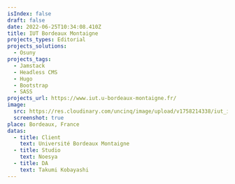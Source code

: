 ```yaml
---
isIndex: false
draft: false
date: 2022-06-25T10:34:08.410Z
title: IUT Bordeaux Montaigne
projects_types: Editorial
projects_solutions:
  - Osuny
projects_tags:
  - Jamstack
  - Headless CMS
  - Hugo
  - Bootstrap
  - SASS
projects_url: https://www.iut.u-bordeaux-montaigne.fr/
image:
  src: https://res.cloudinary.com/uncinq/image/upload/v1758214338/iut_issgbs.png
  screenshot: true
place: Bordeaux, France
datas:
  - title: Client
    text: Université Bordeaux Montaigne
  - title: Studio
    text: Noesya
  - title: DA
    text: Takumi Kobayashi
---
```

